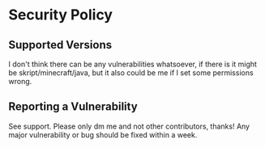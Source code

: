 # Security Policy

## Supported Versions

I don't think there can be any vulnerabilities whatsoever, if there is it might be skript/minecraft/java, but it also could be me if I set some permissions wrong.

## Reporting a Vulnerability

See support. Please only dm me and not other contributors, thanks!
Any major vulnerability or bug should be fixed within a week.
